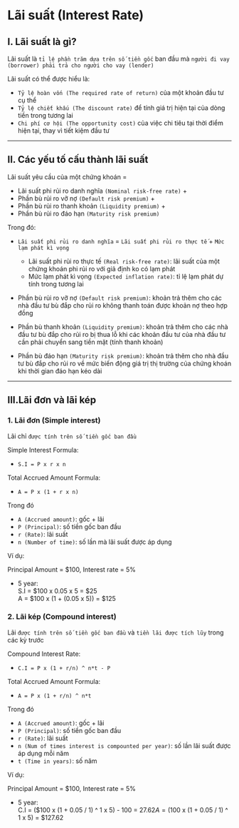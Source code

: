# Lãi suất (Interest Rate)

## I. Lãi suất là gì?

Lãi suất là `tỉ lệ phần trăm dựa trên số tiền gốc` ban đầu mà `người đi vay (borrower) phải trả cho người cho vay (lender)`

Lãi suất có thể được hiểu là:

- `Tỷ lệ hoàn vốn (The required rate of return)` của một khoản đầu tư cụ thể
- `Tỷ lệ chiết khấu (The discount rate)` để tính giá trị hiện tại của dòng tiền trong tương lai
- `Chi phí cơ hội (The opportunity cost)` của việc chi tiêu tại thời điểm hiện tại, thay vì tiết kiệm đầu tư

---

## II. Các yếu tố cấu thành lãi suất

Lãi suất yêu cầu của một chứng khoán =

- Lãi suất phi rủi ro danh nghĩa `(Nominal risk-free rate)` +
- Phần bù rủi ro vỡ nợ `(Default risk premium)` +
- Phần bù rủi ro thanh khoản `(Liquidity premium)` +
- Phần bù rủi ro đáo hạn `(Maturity risk premium)`

Trong đó:

- `Lãi suất phi rủi ro danh nghĩa` = `Lãi suất phi rủi ro thực tế` + `Mức lạm phát kì vọng`

  - Lãi suất phi rủi ro thực tế `(Real risk-free rate)`: lãi suất của một chứng khoán phi rủi ro với giả định ko có lạm phát
  - Mức lạm phát kì vọng `(Expected inflation rate)`: tỉ lệ lạm phát dự tính trong tương lai

- Phần bù rủi ro vỡ nợ `(Default risk premium)`: khoản trả thêm cho các nhà đầu tư bù đắp cho rủi ro không thanh toán được khoản nợ theo hợp đồng
- Phần bù thanh khoản `(Liquidity premium)`: khoản trả thêm cho các nhà đầu tư bù đắp cho rủi ro bị thua lỗ khi các khoản đầu tư của nhà đầu tư cần phải chuyển sang tiền mặt (tính thanh khoản)
- Phần bù đáo hạn `(Maturity risk premium)`: khoản trả thêm cho nhà đầu tư bù đắp cho rủi ro về mức biến động giá trị thị trường của chứng khoán khi thời gian đáo hạn kéo dài

---

## III.Lãi đơn và lãi kép

### 1. Lãi đơn (Simple interest)

Lãi chỉ `được tính trên số tiền gốc ban đầu`

Simple Interest Formula:

- `S.I = P x r x n`

Total Accrued Amount Formula:

- `A = P x (1 + r x n)`

Trong đó

- `A (Accrued amount)`: gốc + lãi
- `P (Principal)`: số tiền gốc ban đầu
- `r (Rate)`: lãi suất
- `n (Number of time)`: số lần mà lãi suất được áp dụng

Ví dụ:

Principal Amount = $100, Interest rate = 5%

- 5 year: \
  S.I = $100 x 0.05 x 5 = $25 \
  A = $100 x (1 + (0.05 x 5)) = $125

### 2. Lãi kép (Compound interest)

Lãi `được tính trên số tiền gốc ban đầu` và `tiền lãi được tích lũy` trong các kỳ trước

Compound Interest Rate:

- `C.I = P x (1 + r/n) ^ n*t - P`

Total Accrued Amount Formula:

- `A = P x (1 + r/n) ^ n*t`

Trong đó

- `A (Accrued amount)`: gốc + lãi
- `P (Principal)`: số tiền gốc ban đầu
- `r (Rate)`: lãi suất
- `n (Num of times interest is compounted per year)`: số lần lãi suất được áp dụng mỗi năm
- `t (Time in years)`: số năm

Ví dụ:

Principal Amount = $100, Interest rate = 5%

- 5 year: \
  C.I = ($100 x (1 + 0.05 / 1) ^ 1 x 5) - 100 = $27.62
  A = ($100 x (1 + 0.05 / 1) ^ 1 x 5) = $127.62
